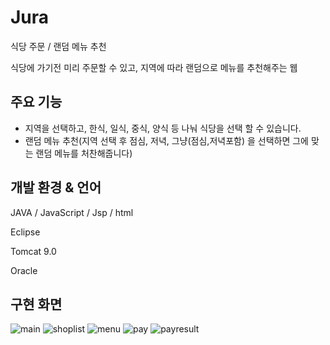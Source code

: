 # Jura
식당 주문 / 랜덤 메뉴 추천

식당에 가기전 미리 주문할 수 있고, 지역에 따라 랜덤으로 메뉴를 추천해주는 웹

## 주요 기능

- 지역을 선택하고, 한식, 일식, 중식, 양식 등 나눠 식당을 선택 할 수 있습니다.
- 랜덤 메뉴 추천(지역 선택 후 점심, 저녁, 그냥(점심,저녁포함) 을 선택하면 그에 맞는 랜덤 메뉴를 처찬해줍니다)

## 개발 환경 & 언어

JAVA / JavaScript / Jsp / html

Eclipse

Tomcat 9.0

Oracle

## 구현 화면

![main](https://user-images.githubusercontent.com/22286905/94224026-5cdf3f80-ff2c-11ea-9a05-db64dbcabfc2.JPG)
![shoplist](https://user-images.githubusercontent.com/22286905/94224034-61a3f380-ff2c-11ea-9903-beba003f46b5.JPG)
![menu](https://user-images.githubusercontent.com/22286905/94224036-623c8a00-ff2c-11ea-8146-650f4897b068.JPG)
![pay](https://user-images.githubusercontent.com/22286905/94224039-62d52080-ff2c-11ea-9abd-0cddb281def3.JPG)
![payresult](https://user-images.githubusercontent.com/22286905/94224042-64064d80-ff2c-11ea-921c-a7420d14563f.JPG)
